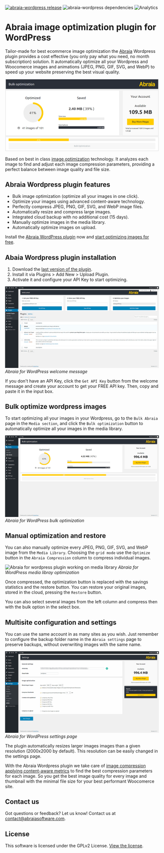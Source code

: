 <!--
  Title: Bulk optimize images with Abraia WordPress plugin
  Description: Built for performant ecommerce images, seamlessly optimize your images with the best quality and minimum file size.
  Author: Abraia Software
  -->

[![abraia-wordpress release](https://img.shields.io/github/release/abraia/abraia-wordpress.svg)](https://github.com/abraia/abraia-wordpress/releases)
![abraia-wordpress dependencies](https://img.shields.io/librariesio/github/abraia/abraia-wordpress.svg)
![Analytics](https://ga-beacon.appspot.com/UA-108018608-1/github/wordpress?pixel)

# Abraia image optimization plugin for WordPress

Tailor-made for best ecommerce image optimization the [Abraia](https://abria.me) Wordpress plugin provides a cost effective (you only pay what you need, no month subscription) solution. It automatically optimize all your Wordpress and Woocomerce images and animations (JPEG, PNG, GIF, SVG, and WebP) to speed up your website preserving the best visual quality.

![Abraia for wordpress bulk animation](images/abraia-wordpress-bulk.gif)

Based on best in class [image optimization](https://abraia.me/docs/image-optimization/) technology. It analyzes each image to find and adjust each image compression parameters, providing a perfect balance between image quality and file size.

## Abraia Wordpress plugin features

- Bulk image optimization (optimize all your images in one click).
- Optimize your images using advanced content-aware technology.
- Perfectly compress JPEG, PNG, GIF, SVG, and WebP image files.
- Automatically resize and compress large images.
- Integrated cloud backup with no additional cost (15 days).
- Manually optimize images in the media library.
- Automatically optimize images on upload.

Install the [Abraia WordPress plugin](https://github.com/abraia/abraia-wordpress/archive/v0.6.3.zip) now and [start optimizing images for free](https://abraia.me/docs/getting-started).

## Abaia Wordpress plugin installation

1. Download the [last version of the plugin](https://github.com/abraia/abraia-wordpress/archive/v0.6.3.zip).
2. Install it via Plugins > Add New > Upload Plugin.
3. Activate it and configure your API Key to start optimizing.

![Abraia for wordpress plugin API Key configuration](images/abraia-wordpress-apikey.png)
*Abraia for WordPress welcome message*

If you don't have an API Key, click the `Get API Key` button from the welcome message and create your account to get your FREE API key. Then, copy and paste it in the input box.

## Bulk optimize wordpress images

To start optimizing all your images in your Wordpress, go to the
`Bulk Abraia` page in the `Media section`, and click the `Bulk optimization` button to automatically optimize all your images in the media library.

![Abraia for wordpress plugin working on bulk mode](images/abraia-wordpress-bulk.png)
*Abraia for WordPress bulk optimization*

## Manual optimization and restore

You can also manually optimize every JPEG, PNG, GIF, SVG, and WebP image from the `Media Library`. Choosing the `grid mode` use the `Optimize` button in the `Abraia Compression` column to compress individual images.

![Abraia for wordpress plugin working on media library](images/abraia-wordpress-manual.png)
*Abraia for WordPress media libray optimization*

Once compressed, the optimization button is replaced with the savings statistics and the restore button. You can restore your original images, stored in the cloud, pressing the `Restore` button.

You can also select several images from the left column and compress then with the bulk option in the select box.

## Multisite configuration and settings

You can use the same account in as many sites as you wish. Just remember to configure the backup folder name in the `Abraia settings` page to preserve backups, without overwriting images with the same name.

![Abraia for wordpress plugin settings page](images/abraia-wordpress-settings.png)
*Abraia for WordPress settings page*

The plugin automatically resizes larger images images than a given resolution (2000x2000 by default). This resolution can be easily changed in the settings page.

With the Abraia Wordpress plugin we take care of [image compression applying content-aware metrics](https://abraia.me/compressor/) to find the best compression parameters for each image. So you get the best image quality for every image and thumbnail with the minimal file size for your best performant Woocomerce site.

## Contact us

Got questions or feedback? Let us know! Contact us at [contact@abraiasoftware.com](mailto:contact@abraiasoftware.com).

## License

This software is licensed under the GPLv2 License. [View the license](LICENSE).
